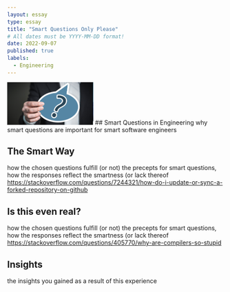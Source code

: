 ```yaml
---
layout: essay
type: essay
title: "Smart Questions Only Please"
# All dates must be YYYY-MM-DD format!
date: 2022-09-07
published: true
labels:
  - Engineering
---
```



<img width="200px" class="rounded float-start pe-4" src="../img/smartquestions.png">
## Smart Questions in Engineering
why smart questions are important for smart software engineers

## The Smart Way
how the chosen questions fulfill (or not) the precepts for smart questions, how the responses reflect the smartness (or lack thereof
https://stackoverflow.com/questions/7244321/how-do-i-update-or-sync-a-forked-repository-on-github

## Is this even real?
how the chosen questions fulfill (or not) the precepts for smart questions, how the responses reflect the smartness (or lack thereof
https://stackoverflow.com/questions/405770/why-are-compilers-so-stupid

## Insights
the insights you gained as a result of this experience
